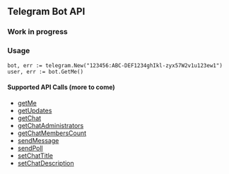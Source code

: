 ## Telegram Bot API

### Work in progress

### Usage
```
bot, err := telegram.New("123456:ABC-DEF1234ghIkl-zyx57W2v1u123ew1")
user, err := bot.GetMe()
```

#### Supported API Calls (more to come)
- [getMe](https://core.telegram.org/bots/api#getme)
- [getUpdates](https://core.telegram.org/bots/api#getupdates)
- [getChat](https://core.telegram.org/bots/api#getchat)
- [getChatAdministrators](https://core.telegram.org/bots/api#getchatadministrators)
- [getChatMembersCount](https://core.telegram.org/bots/api#getchatmemberscount)
- [sendMessage](https://core.telegram.org/bots/api#sendmessage)
- [sendPoll](https://core.telegram.org/bots/api#sendpoll)
- [setChatTitle](https://core.telegram.org/bots/api#setchattitle)
- [setChatDescription](https://core.telegram.org/bots/api#setchatdescription)